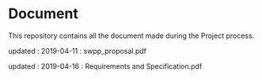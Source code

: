 # Document

This repository contains all the document made during the Project process.

updated : 2019-04-11 : swpp_proposal.pdf

updated : 2019-04-16 : Requirements and Specification.pdf
